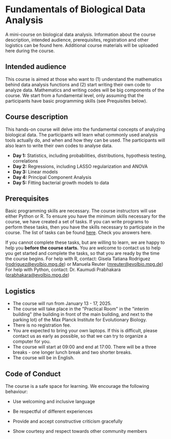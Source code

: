 # Fundamentals of Biological Data Analysis
A mini-course on biological data analysis. Information about the course description, intended audience, prerequisites, registration and other logistics can be found here. Additional course materials will be uploaded here during the course. 


Intended audience 
----------------------

This course is aimed at those who want to (1) understand the mathematics behind data analysis functions and (2) start writing their own code to analyze data. Mathematics and writing codes will be big components of the course. We start from a fundamental level, only assuming that the participants have basic programming skills (see Prequisites below). 


Course description 
----------------------

This hands-on course will delve into the fundamental concepts of analyzing biological data. The participants will learn what commonly used analysis tools actually do, and when and how they can be used. The participants will also learn to write their own codes to analyse data. 

  - **Day 1:** Statistics, including probabilities, distributions, hypothesis testing, correlations
  - **Day 2:** Regressions, including LASSO regularization and ANOVA
  - **Day 3:** Linear models
  - **Day 4:** Principal Component Analysis
  - **Day 5:** Fitting bacterial growth models to data

Prerequisites  
----------------------

Basic programming skills are necessary. The course instructors will use either Python or R. 
To ensure you have the minimum skills necessary for the course, we have created a set of tasks. If you can write programs to perform these tasks, then you have the skills necessary to participate in the course. The list of tasks can be found [here](https://github.com/kaumudiprabhakara/fundamentals-of-biological-data-analysis/blob/main/Prereq_tasks.pdf). Check you answers here. 

If you cannot complete these tasks, but are willing to learn, we are happy to help you **before the course starts.** You are welcome to contact us to help you get started and complete the tasks, so that you are ready by the time the course begins.
For help with R, contact: Gisela Tatiana Rodriguez (rodriguez@evolbio.mpg.de) or Manuela Reuter (mreuter@evolbio.mpg.de)
For help with Python, contact: Dr. Kaumudi Prabhakara (prabhakara@evolbio.mpg.de)


Logistics  
----------------------
  - The course will run from January 13 - 17, 2025. 
  - The course will take place in the "Practical Room" in the "interim building" (the building in front of the main building, and next to the parking lot) of the Max Planck Institute for Evolutionary Biology. 
  - There is no registration fee. 
  - You are expected to bring your own laptops. If this is difficult, please contact us as early as possible, so that we can try to organize a computer for you. 
  - The course will start at 09:00 and end at 17:00. There will be a three breaks - one longer lunch break and two shorter breaks. 
  - The course will be in English. 

Code of Conduct
----------------------

The course is a safe space for learning. We encourage the following behaviour:


   - Use welcoming and inclusive language

   - Be respectful of different experiences

   - Provide and accept constructive criticism gracefully

   - Show courtesy and respect towards other community members
